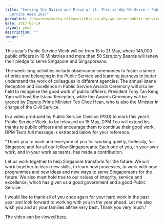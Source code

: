 ```yaml
---
title: "Serving the Nation and Proud of it: This is Why We Serve – Public
  Service Week 2017"
permalink: /newsroom/media-releases/this-is-why-we-serve-public-service-week-2017/
date: 2017-05-14
layout: post
description: ""
image: ""
---
```

This year’s Public Service Week will be from 15 to 21 May, where 145,000 public officers in 16 Ministries and more than 50 Statutory Boards will renew their pledge to serve Singapore and Singaporeans.   
  
The week-long activities include observance ceremonies to foster a sense of pride and belonging in the Public Service and learning journeys to better understand the work of colleagues in different agencies. The annual Istana Reception and Excellence in Public Service Awards Ceremony will also be held to recognise the good work of public officers. President Tony Tan Keng Yam will host the Istana Reception, while the Awards Ceremony will be graced by Deputy Prime Minister Teo Chee Hean, who is also the Minister in charge of the Civil Service.   
  
In a video produced by Public Service Division (PSD) to mark this year’s Public Service Week, to be released on 15 May, DPM Teo will extend his thanks to public officers and encourage them to continue their good work. DPM Teo’s full message is extracted below for your reference.  
  
"Thank you to each and everyone of you for working quietly, tirelessly, for Singapore and for all our fellow Singaporeans. Each one of you, in your own work, and in your work as teams, has made a contribution.   
  
Let us work together to help Singapore transform for the future. We will work together to learn new skills, to learn new processes, to work with new programmes and new ideas and new ways to serve Singaporeans for the future. We also must hold true to our values of integrity, service and excellence, which has given us a good government and a good Public Service.   
  
I would like to thank all of you once again for your hard work in the past year and look forward to working with you in the year ahead. Let me also wish you and all your families all the very best. Thank you very much."  
  
The video can be viewed [here](https://www.facebook.com/PSDSingapore/posts/1339082262839576).